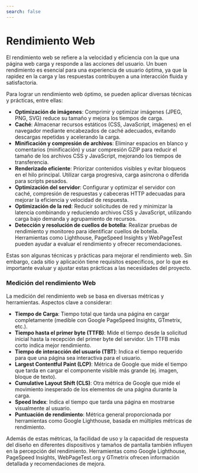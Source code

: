 ```yaml
---
search: false
---
```


# Rendimiento Web

El rendimiento web se refiere a la velocidad y eficiencia con la que una página web carga y responde a las acciones del usuario. Un buen rendimiento es esencial para una experiencia de usuario óptima, ya que la rapidez en la carga y las respuestas contribuyen a una interacción fluida y satisfactoria.

Para lograr un rendimiento web óptimo, se pueden aplicar diversas técnicas y prácticas, entre ellas:

- **Optimización de imágenes**: Comprimir y optimizar imágenes (JPEG, PNG, SVG) reduce su tamaño y mejora los tiempos de carga.
- **Caché**: Almacenar recursos estáticos (CSS, JavaScript, imágenes) en el navegador mediante encabezados de caché adecuados, evitando descargas repetidas y acelerando la carga.
- **Minificación y compresión de archivos**: Eliminar espacios en blanco y comentarios (minificación) y usar compresión GZIP para reducir el tamaño de los archivos CSS y JavaScript, mejorando los tiempos de transferencia.
- **Renderizado eficiente**: Priorizar contenidos visibles y evitar bloqueos en el hilo principal. Utilizar carga progresiva, carga asíncrona o diferida para scripts pesados.
- **Optimización del servidor**: Configurar y optimizar el servidor con caché, compresión de respuestas y cabeceras HTTP adecuadas para mejorar la eficiencia y velocidad de respuesta.
- **Optimización de la red**: Reducir solicitudes de red y minimizar la latencia combinando y reduciendo archivos CSS y JavaScript, utilizando carga bajo demanda y agrupamiento de recursos.
- **Detección y resolución de cuellos de botella**: Realizar pruebas de rendimiento y monitoreo para identificar cuellos de botella. Herramientas como Lighthouse, PageSpeed Insights y WebPageTest pueden ayudar a evaluar el rendimiento y ofrecer recomendaciones.

Estas son algunas técnicas y prácticas para mejorar el rendimiento web. Sin embargo, cada sitio y aplicación tiene requisitos específicos, por lo que es importante evaluar y ajustar estas prácticas a las necesidades del proyecto.

### Medición del rendimiento Web

La medición del rendimiento web se basa en diversas métricas y herramientas. Aspectos clave a considerar:

- **Tiempo de Carga**: Tiempo total que tarda una página en cargar completamente (medible con Google PageSpeed Insights, GTmetrix, etc.).
- **Tiempo hasta el primer byte (TTFB)**: Mide el tiempo desde la solicitud inicial hasta la recepción del primer byte del servidor. Un TTFB más corto indica mejor rendimiento.
- **Tiempo de interacción del usuario (TBT)**: Indica el tiempo requerido para que una página sea interactiva para el usuario.
- **Largest Contentful Paint (LCP)**: Métrica de Google que mide el tiempo que tarda en cargar el componente visible más grande (ej. imagen, bloque de texto).
- **Cumulative Layout Shift (CLS)**: Otra métrica de Google que mide el movimiento inesperado de los elementos de una página durante la carga.
- **Speed Index**: Indica el tiempo que tarda una página en mostrarse visualmente al usuario.
- **Puntuación de rendimiento**: Métrica general proporcionada por herramientas como Google Lighthouse, basada en múltiples métricas de rendimiento.

Además de estas métricas, la facilidad de uso y la capacidad de respuesta del diseño en diferentes dispositivos y tamaños de pantalla también influyen en la percepción del rendimiento. Herramientas como Google Lighthouse, PageSpeed Insights, WebPageTest.org y GTmetrix ofrecen información detallada y recomendaciones de mejora.